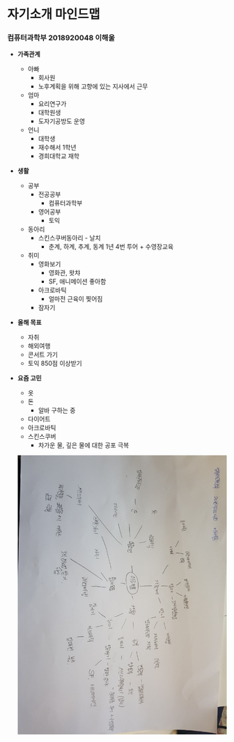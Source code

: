 # 자기소개 마인드맵
### 컴퓨터과학부 2018920048 이해울 

* **가족관계** 
  * 아빠
    * 회사원
    * 노후계획을 위해 고향에 있는 지사에서 근무
  * 엄마
    * 요리연구가
    * 대학원생
    * 도자기공방도 운영
  * 언니
    * 대학생 
    * 재수해서 1학년
    * 경희대학교 재학
  
* **생활**
  * 공부
    * 전공공부 
      * 컴퓨터과학부
    * 영어공부
      * 토익
  * 동아리
    * 스킨스쿠버동아리 - 날치
      * 춘계, 하계, 추계, 동계 1년 4번 투어 + 수영장교육
  * 취미
    * 영화보기
      * 영화관, 왓챠
      * SF, 애니메이션 좋아함
    * 아크로바틱
      * 얼마전 근육이 찢어짐
    * 잠자기 
  
 * **올해 목표**
    * 자취
    * 해외여행
    * 콘서트 가기
    * 토익 850점 이상받기
  
 * **요즘 고민**
    * 옷
    * 돈
      * 알바 구하는 중
    * 다이어트
    * 아크로바틱 
    * 스킨스쿠버
      * 차가운 물, 깊은 물에 대한 공포 극복
    
    ![자기소개 마인드맵](./창의공.jpg)
  
